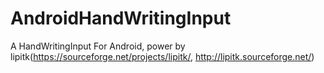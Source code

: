 # AndroidHandWritingInput
A HandWritingInput For Android, power by lipitk(https://sourceforge.net/projects/lipitk/, http://lipitk.sourceforge.net/)
